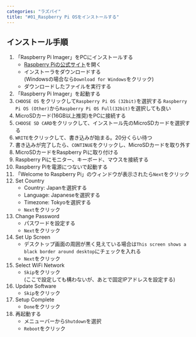 ```yaml
---
categories: "ラズパイ"
title: "#01_Raspberry Pi OSをインストールする"
---
```


## インストール手順
1. 「Raspberry Pi Imager」をPCにインストールする
   * [Raspberry Piの公式サイト](https://www.raspberrypi.org/downloads/)を開く
   * インストーラをダウンロードする  
     (Windowsの場合なら`Download for Windows`をクリック)
   * ダウンロードしたファイルを実行する 
1. 「Raspberry Pi Imager」を起動する
1. `CHOOSE OS` をクリックして`Raspberry Pi OS (32bit)`を選択する
   `Raspberry Pi OS (Other)`から`Raspberry Pi OS Full(32bit)`を選択しても良い
1. MicroSDカード(16GB以上推奨)をPCに接続する
1. `CHOOSE SD CARD`をクリックして、インストール先のMicroSDカードを選択する
1. `WRITE`をクリックして、書き込みが始まる。20分くらい待つ
1. 書き込みが完了したら、`CONTINUE`をクリックし、MicroSDカードを取り外す
1. MicroSDカードをRaspberry Piに取り付ける
1. Raspberry Piにモニター、キーボード、マウスを接続する
1. Raspberry Piを電源につないで起動する
1. 「Welcome to Raspberry Pi」のウィンドウが表示されたら`Next`をクリック
1. Set Country
   * Country: Japanを選択する
   * Language: Japaneseを選択する
   * Timezone: Tokyoを選択する
   * `Next`をクリック
1. Change Password
   * パスワードを設定する
   * `Next`をクリック
1. Set Up Screen
   * デスクトップ画面の周囲が黒く見えている場合は`This screen shows a black border around desktop`にチェックを入れる
   * `Next`をクリック
1. Select WiFi Network
   * `Skip`をクリック  
     (ここで設定しても構わないが、あとで固定IPアドレスを設定する)
1. Update Software
   * `Skip`をクリック
1. Setup Complete
   * `Done`をクリック
1. 再起動する
   * メニューバーから`Shutdown`を選択
   * `Reboot`をクリック
